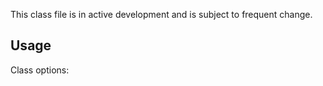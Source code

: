 This class file is in active development and is subject to frequent change.

## Usage

Class options:

## 
